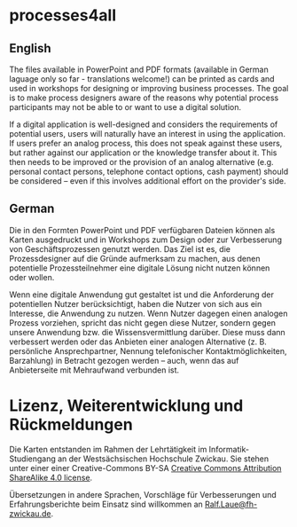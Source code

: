 # processes4all

## English
The files available in PowerPoint and PDF formats (available in German laguage only so far - translations welcome!) can be printed as cards and used in workshops for designing or improving business processes. The goal is to make process designers aware of the reasons why potential process participants may not be able to or want to use a digital solution.

If a digital application is well-designed and considers the requirements of potential users, users will naturally have an interest in using the application.
If users prefer an analog process, this does not speak against these users, but rather against our application or the knowledge transfer about it. This then needs to be improved or the provision of an analog alternative (e.g. personal contact persons, telephone contact options, cash payment) should be considered – even if this involves additional effort on the provider's side.

## German
Die in den Formten PowerPoint und PDF verfügbaren Dateien können als Karten ausgedruckt und in Workshops zum Design oder zur Verbesserung von Geschäftsprozessen genutzt werden. Das Ziel ist es, die Prozessdesigner auf die Gründe aufmerksam zu machen, aus denen potentielle Prozessteilnehmer eine digitale Lösung nicht nutzen können oder wollen.

Wenn eine digitale Anwendung gut gestaltet ist und die Anforderung der potentiellen Nutzer berücksichtigt, haben die Nutzer von sich aus ein Interesse, die Anwendung zu nutzen.
Wenn Nutzer dagegen einen analogen Prozess vorziehen, spricht das nicht gegen diese Nutzer, sondern gegen unsere Anwendung bzw. die Wissensvermittlung darüber. Diese muss dann verbessert werden oder das Anbieten einer analogen Alternative (z. B. persönliche Ansprechpartner, Nennung telefonischer Kontaktmöglichkeiten, Barzahlung) in Betracht gezogen werden – auch, wenn das auf Anbieterseite mit Mehraufwand verbunden ist.

# Lizenz, Weiterentwicklung und Rückmeldungen
Die Karten entstanden im Rahmen der Lehrtätigkeit im Informatik-Studiengang an der Westsächsischen Hochschule Zwickau. Sie stehen unter einer einer Creative-Commons BY-SA [Creative Commons Attribution ShareAlike 4.0 license](LICENSE).

Übersetzungen in andere Sprachen, Vorschläge für Verbesserungen und Erfahrungsberichte beim Einsatz sind willkommen an <Ralf.Laue@fh-zwickau.de>.
